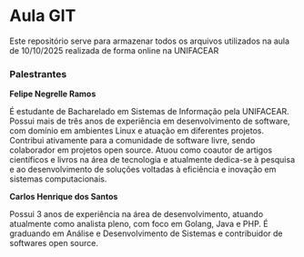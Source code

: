 # Aula GIT

Este repositório serve para armazenar todos os arquivos utilizados na aula de 10/10/2025 realizada de forma online na UNIFACEAR

### Palestrantes
**Felipe Negrelle Ramos**

É estudante de Bacharelado em Sistemas de Informação pela UNIFACEAR. Possui mais de três anos de experiência em desenvolvimento de software, com domínio em ambientes Linux e atuação em diferentes projetos. Contribui ativamente para a comunidade de software livre, sendo colaborador em projetos open source. Atuou como coautor de artigos científicos e livros na área de tecnologia e atualmente dedica-se à pesquisa e ao desenvolvimento de soluções voltadas à eficiência e inovação em sistemas computacionais.

**Carlos Henrique dos Santos**

Possui 3 anos de experiência na área de desenvolvimento, atuando atualmente como analista pleno, com foco em Golang, Java e PHP. É graduando em Análise e Desenvolvimento de Sistemas e contribuidor de softwares open source.
